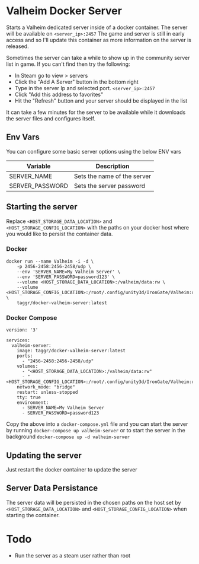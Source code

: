 # Valheim Docker Server

Starts a Valheim dedicated server inside of a docker container. The server will be available on `<server_ip>:2457`
The game and server is still in early access and so I'll update this container as more information on the server is released.

Sometimes the server can take a while to show up in the community server list in game. If you can't find then try the following:

* In Steam go to view > servers
* Click the "Add A Server" button in the bottom right
* Type in the server Ip and selected port. `<server_ip>:2457`
* Click "Add this address to favorites"
* Hit the "Refresh" button and your server should be displayed in the list

It can take a few minutes for the server to be available while it downloads the server files and configures itself.

## Env Vars

You can configure some basic server options using the below ENV vars

| Variable        | Description                 |
|-----------------|-----------------------------|
| SERVER_NAME     | Sets the name of the server |
| SERVER_PASSWORD | Sets the server password    |

## Starting the server

Replace `<HOST_STORAGE_DATA_LOCATION>` and `<HOST_STORAGE_CONFIG_LOCATION>` with the paths on your docker host where you would like to persist the container data.

### Docker

```
docker run --name Valheim -i -d \
	-p 2456-2458:2456-2458/udp \
	--env 'SERVER_NAME=My Valheim Server' \
	--env 'SERVER_PASSWORD=password123' \
	--volume <HOST_STORAGE_DATA_LOCATION>:/valheim/data:rw \
	--volume <HOST_STORAGE_CONFIG_LOCATION>:/root/.config/unity3d/IronGate/Valheim:rw \
	taggr/docker-valheim-server:latest
```

### Docker Compose

```
version: '3'

services:
  valheim-server:
    image: taggr/docker-valheim-server:latest
    ports:
      - "2456-2458:2456-2458/udp"
    volumes:
      - "<HOST_STORAGE_DATA_LOCATION>:/valheim/data:rw"
      - "<HOST_STORAGE_CONFIG_LOCATION>:/root/.config/unity3d/IronGate/Valheim:rw"
    network_mode: "bridge"
    restart: unless-stopped
    tty: true
    environment:
      - SERVER_NAME=My Valheim Server
      - SERVER_PASSWORD=password123
```

Copy the above into a `docker-compose.yml` file and you can start the server by running `docker-compose up valheim-server` or to start the server in the background `docker-compose up -d valheim-server`

## Updating the server

Just restart the docker container to update the server

## Server Data Persistance

The server data will be persisted in the chosen paths on the host set by `<HOST_STORAGE_DATA_LOCATION>` and `<HOST_STORAGE_CONFIG_LOCATION>` when starting the container.


# Todo

* Run the server as a steam user rather than root
